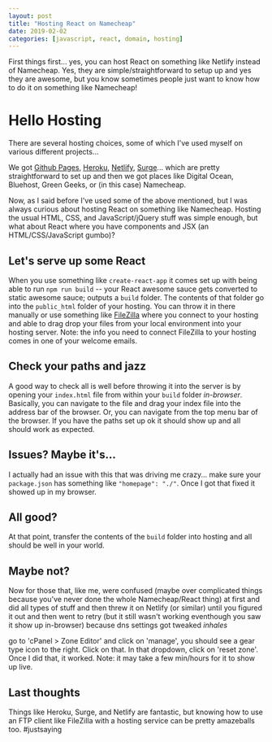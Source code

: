 ```yaml
---
layout: post
title: "Hosting React on Namecheap"
date: 2019-02-02
categories: [javascript, react, domain, hosting]
---
```


First things first...
yes, you can host React on something like Netlify instead of Namecheap. Yes, they are simple/straightforward to setup up and yes they are awesome, but you know sometimes people just want to know how to do it on something like Namecheap!

# Hello Hosting
There are several hosting choices, some of which I've used myself on various different projects...

We got [Github Pages](https://pages.github.com/), [Heroku](https://heroku.com/), [Netlify](https://netlify.com/), [Surge](https://surge.sh)... which are pretty straightforward to set up and then we got places like Digital Ocean, Bluehost, Green Geeks, or (in this case) Namecheap.

Now, as I said before I've used some of the above mentioned, but I was always curious about hosting React on something like Namecheap. Hosting the usual HTML, CSS, and JavaScript/jQuery stuff was simple enough, but what about React where you have components and JSX (an HTML/CSS/JavaScript gumbo)?

## Let's serve up some React
When you use something like `create-react-app` it comes set up with being able to run `npm run build` -- your React awesome sauce gets converted to static awesome sauce; outputs a `build` folder. The contents of that folder go into the `public_html` folder of your hosting. You can throw it in there manually or use something like [FileZilla](https://filezilla-project.org/) where you connect to your hosting and able to drag drop your files from your local environment into your hosting server. Note: the info you need to connect FileZilla to your hosting comes in one of your welcome emails.

## Check your paths and jazz
A good way to check all is well before throwing it into the server is by opening your `index.html` file from within your `build` folder *in-browser*. Basically, you can navigate to the file and drag your index file into the address bar of the browser. Or, you can navigate from the top menu bar of the browser. If you have the paths set up ok it should show up and all should work as expected.

## Issues? Maybe it's...
I actually had an issue with this that was driving me crazy... make sure your `package.json` has something like `"homepage": "./"`. Once I got that fixed it showed up in my browser.

## All good?
At that point, transfer the contents of the `build` folder into hosting and all should be well in your world.

## Maybe not?
Now for those that, like me, were confused (maybe over complicated things because you've never done the whole Namecheap/React thing) at first and did all types of stuff and then threw it on Netlify (or similar) until you figured it out and then went to retry (but it still wasn't working eventhough you saw it show up in-browser) because dns settings got tweaked *inhales*

go to 'cPanel > Zone Editor' and click on 'manage', you should see a gear type icon to the right. Click on that. In that dropdown, click on 'reset zone'. Once I did that, it worked. Note: it may take a few min/hours for it to show up live.

## Last thoughts
Things like Heroku, Surge, and Netlify are fantastic, but knowing how to use an FTP client like FileZilla with a hosting service can be pretty amazeballs too. #justsaying
